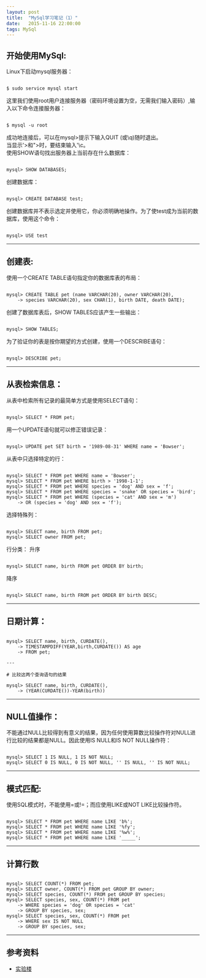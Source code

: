 ```yaml
---
layout: post
title:  "MySql学习笔记（1）"
date:   2015-11-16 22:00:00
tags: MySql
---
```


## 开始使用MySql: 

Linux下启动mysql服务器：
<pre><code> 
$ sudo service mysql start
</code></pre>
这里我们使用root用户连接服务器（密码环境设置为空，无需我们输入密码）,输入以下命令连接服务器：  
<pre><code> 
$ mysql -u root
</code></pre>
成功地连接后，可以在mysql>提示下输入QUIT (或\q)随时退出。  
当显示'>和">时，要结束输入'\c。  
使用SHOW语句找出服务器上当前存在什么数据库：
<pre><code> 
mysql> SHOW DATABASES;
</code></pre> 
创建数据库：
<pre><code> 
mysql> CREATE DATABASE test;
</code></pre> 
创建数据库并不表示选定并使用它，你必须明确地操作。为了使test成为当前的数据库，使用这个命令：  
<pre><code> 
mysql> USE test
</code></pre> 

 


---

## 创建表:

使用一个CREATE TABLE语句指定你的数据库表的布局：
<pre><code> 
mysql> CREATE TABLE pet (name VARCHAR(20), owner VARCHAR(20),
	-> species VARCHAR(20), sex CHAR(1), birth DATE, death DATE);
</code></pre> 
创建了数据库表后，SHOW TABLES应该产生一些输出：
<pre><code> 
mysql> SHOW TABLES;
</code></pre> 
为了验证你的表是按你期望的方式创建，使用一个DESCRIBE语句：
<pre><code> 
mysql> DESCRIBE pet;
</code></pre> 

---

## 从表检索信息： 

从表中检索所有记录的最简单方式是使用SELECT语句：
<pre><code> 
mysql> SELECT * FROM pet;
</code></pre> 
用一个UPDATE语句就可以修正错误记录：
<pre><code> 
mysql> UPDATE pet SET birth = '1989-08-31' WHERE name = 'Bowser';
</code></pre>
从表中只选择特定的行：
<pre><code> 
mysql> SELECT * FROM pet WHERE name = 'Bowser';
mysql> SELECT * FROM pet WHERE birth > '1998-1-1';
mysql> SELECT * FROM pet WHERE species = 'dog' AND sex = 'f';
mysql> SELECT * FROM pet WHERE species = 'snake' OR species = 'bird';
mysql> SELECT * FROM pet WHERE (species = 'cat' AND sex = 'm')
	-> OR (species = 'dog' AND sex = 'f');
</code></pre> 
选择特殊列：  
<pre><code> 
mysql> SELECT name, birth FROM pet;
mysql> SELECT owner FROM pet;
</code></pre> 
行分类：
升序
<pre><code> 
mysql> SELECT name, birth FROM pet ORDER BY birth;
</code></pre> 
降序 
<pre><code> 
mysql> SELECT name, birth FROM pet ORDER BY birth DESC;
</code></pre> 

---

## 日期计算：  

<pre><code> 
mysql> SELECT name, birth, CURDATE(),
	-> TIMESTAMPDIFF(YEAR,birth,CURDATE()) AS age
	-> FROM pet;

---

# 比较这两个查询语句的结果

mysql> SELECT name, birth, CURDATE(),
	-> (YEAR(CURDATE())-YEAR(birth))
</code></pre> 

---

## NULL值操作：  

不能通过NULL比较得到有意义的结果，因为任何使用算数比较操作符对NULL进行比较的结果都是NULL。因此使用IS NULL和IS NOT NULL操作符：  
<pre><code> 
mysql> SELECT 1 IS NULL, 1 IS NOT NULL;
mysql> SELECT 0 IS NULL, 0 IS NOT NULL, '' IS NULL, '' IS NOT NULL;
</code></pre>  

---

## 模式匹配:  
  
使用SQL模式时，不能使用=或!=；而应使用LIKE或NOT LIKE比较操作符。  
<pre><code> 
mysql> SELECT * FROM pet WHERE name LIKE 'b%';
mysql> SELECT * FROM pet WHERE name LIKE '%fy';
mysql> SELECT * FROM pet WHERE name LIKE '%w%';
mysql> SELECT * FROM pet WHERE name LIKE '_____';
</code></pre> 

---

## 计算行数  

<pre><code> 
mysql> SELECT COUNT(*) FROM pet;
mysql> SELECT owner, COUNT(*) FROM pet GROUP BY owner;
mysql> SELECT species, COUNT(*) FROM pet GROUP BY species;
mysql> SELECT species, sex, COUNT(*) FROM pet
	-> WHERE species = 'dog' OR species = 'cat'
	-> GROUP BY species, sex;
mysql> SELECT species, sex, COUNT(*) FROM pet
	-> WHERE sex IS NOT NULL
	-> GROUP BY species, sex;
</code></pre> 
---

## 参考资料

* [实验楼](https://www.shiyanlou.com/)

